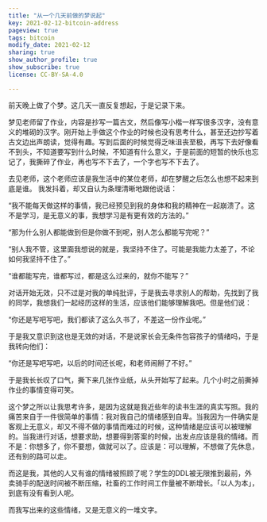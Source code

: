 ```yaml
---
title: "从一个几天前做的梦说起"
key: 2021-02-12-bitcoin-address
pageview: true
tags: bitcoin
modify_date: 2021-02-12
sharing: true
show_author_profile: true
show_subscribe: true
license: CC-BY-SA-4.0

---
```


前天晚上做了个梦。这几天一直反复想起，于是记录下来。

梦见老师留了作业，内容是抄写一篇古文，然后像写小楷一样写很多汉字，没有意义的堆砌的汉字。刚开始上手做这个作业的时候也没有思考什么，甚至还边抄写着古文边出声朗读，觉得有趣。写到后面的时候觉得乏味沮丧至极，再写下去好像看不到头，不知道要写到什么时候，不知道有什么意义，于是前面的短暂的快乐也忘记了，我撕碎了作业，再也写不下去了，一个字也写不下去了。

去见老师，这个老师应该是我生活中的某位老师，却在梦醒之后怎么也想不起来到底是谁。 我发抖着，却又自认为条理清晰地跟他说话：

“我不能每天做这样的事情，我已经预见到我的身体和我的精神在一起崩溃了。这不是学习，是无意义的事，我想学习是有更有效的方法的。”

“那为什么别人都能做到但是你做不到呢，别人怎么都能写完呢？”

“别人我不管，这里面我想说的就是，我坚持不住了。可能是我能力太差了，不论如何我坚持不住了。”

“谁都能写完，谁都写过，都是这么过来的，就你不能写？”

对话开始无效，只不过是对我的单纯批评，于是我去寻求别人的帮助，先找到了我的同学，我想我们一起经历这样的生活，应该他们能够理解我吧。但是他们说：

“你还是写吧写吧，我们都读了这么久书了，不差这一份作业呢。”

于是我又意识到这也是无效的对话，不是说家长会无条件包容孩子的情绪吗，于是我转向他们：

“你还是写吧写吧，以后的时间还长呢，和老师闹掰了不好。”

于是我长长叹了口气，撕下来几张作业纸，从头开始写了起来。几个小时之前撕掉作业的事情变得可笑。



这个梦之所以让我思考许多，是因为这就是我近些年的读书生涯的真实写照。我的痛苦来自于一件很简单的事情：我对我自己的情绪感到自卑。当我因为一件确实是客观上无意义，却又不得不做的事情而难过的时候，这种情绪是应该可以被理解的。当我进行对话，想要求助，想要得到答案的时候，出发点应该是我的情绪。而不是：你想多了，你不要想，做就可以了。应该是：可以理解，不想做了先休息，还有别的路可以走。

而这是我，其他的人又有谁的情绪被照顾了呢？学生的DDL被无限推到最前，外卖骑手的配送时间被不断压缩，社畜的工作时间工作量被不断增长。「以人为本」，到底有没有看到人呢。

而我写出来的这些情绪，又是无意义的一堆文字。